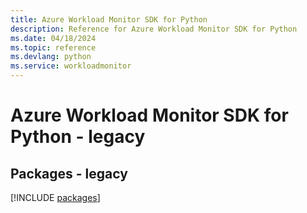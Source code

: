```yaml
---
title: Azure Workload Monitor SDK for Python
description: Reference for Azure Workload Monitor SDK for Python
ms.date: 04/18/2024
ms.topic: reference
ms.devlang: python
ms.service: workloadmonitor
---
```

# Azure Workload Monitor SDK for Python - legacy
## Packages - legacy
[!INCLUDE [packages](workload-monitor-index.md)]